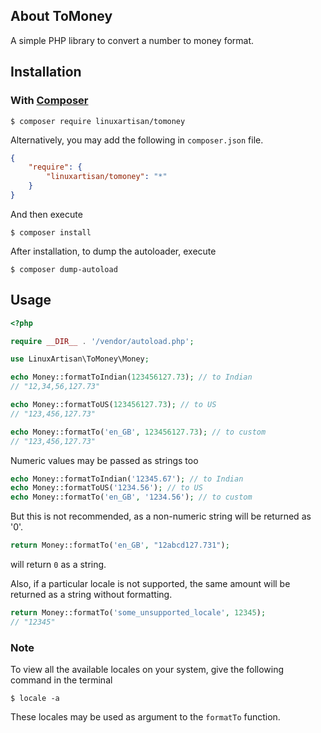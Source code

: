 ## About ToMoney

A simple PHP library to convert a number to money format.


## Installation

### With [Composer](http://getcomposer.org/)

```
$ composer require linuxartisan/tomoney
```

Alternatively, you may add the following in `composer.json` file.
```json
{
    "require": {
        "linuxartisan/tomoney": "*"
    }
}
```
And then execute
```
$ composer install
```


After installation, to dump the autoloader, execute
```
$ composer dump-autoload
```



## Usage

```php
<?php

require __DIR__ . '/vendor/autoload.php';

use LinuxArtisan\ToMoney\Money;

echo Money::formatToIndian(123456127.73); // to Indian
// "12,34,56,127.73"

echo Money::formatToUS(123456127.73); // to US
// "123,456,127.73"

echo Money::formatTo('en_GB', 123456127.73); // to custom
// "123,456,127.73"
```


Numeric values may be passed as strings too
```php
echo Money::formatToIndian('12345.67'); // to Indian
echo Money::formatToUS('1234.56'); // to US
echo Money::formatTo('en_GB', '1234.56'); // to custom
```

But this is not recommended, as a non-numeric string will be returned as '0'.
```php
return Money::formatTo('en_GB', "12abcd127.731");
```
will return `0` as a string.


Also, if a particular locale is not supported, the same amount will be returned as a string without formatting.
```php
return Money::formatTo('some_unsupported_locale', 12345);
// "12345"
```


### Note

To view all the available locales on your system, give the following command in the terminal

```
$ locale -a
```
These locales may be used as argument to the `formatTo` function.

